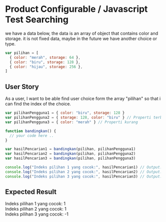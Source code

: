 # Product Configurable / Javascript Test Searching

we have a data below, the data is an array of object that contains color and storage.
it is not fixed data, maybe in the future we have another choice or type.

```javascript
var pilihan = [
  { color: "merah", storage: 64 },
  { color: "biru", storage: 128 },
  { color: "hijau", storage: 256 },
]
```

## User Story

As a user, I want to be able find user choice form the array "pilihan" so that i can find the index of the choice.

```javascript
var pilihanPengguna1 = { color: "biru", storage: 128 }
var pilihanPengguna2 = { storage: 128, color: "biru" } // Properti terbalik
var pilihanPengguna3 = { color: "merah" } // Properti kurang

function bandingkan() {
  // your code here ..
}

var hasilPencarian1 = bandingkan(pilihan, pilihanPengguna1)
var hasilPencarian2 = bandingkan(pilihan, pilihanPengguna2)
var hasilPencarian3 = bandingkan(pilihan, pilihanPengguna3)

console.log("Indeks pilihan 1 yang cocok:", hasilPencarian1) // Output: 1
console.log("Indeks pilihan 2 yang cocok:", hasilPencarian2) // Output: 1
console.log("Indeks pilihan 3 yang cocok:", hasilPencarian3) // Output: -1
```

## Expected Result

Indeks pilihan 1 yang cocok: 1 <br />
Indeks pilihan 2 yang cocok: 1 <br />
Indeks pilihan 3 yang cocok: -1
